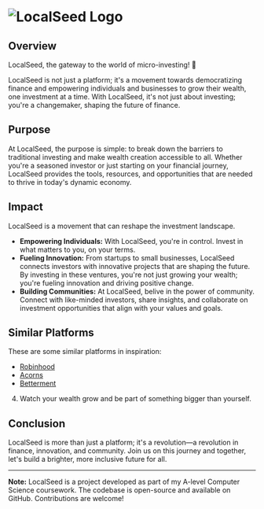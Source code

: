 # ![LocalSeed Logo](https://example.com/localseed-logo.png)

## Overview

LocalSeed, the gateway to the world of micro-investing! 🌱

LocalSeed is not just a platform; it's a movement towards democratizing finance and empowering individuals and businesses to grow their wealth, one investment at a time. With LocalSeed, it's not just about investing; you're a changemaker, shaping the future of finance.

## Purpose

At LocalSeed, the purpose is simple: to break down the barriers to traditional investing and make wealth creation accessible to all. Whether you're a seasoned investor or just starting on your financial journey, LocalSeed provides the tools, resources, and opportunities that are needed to thrive in today's dynamic economy.

## Impact

LocalSeed is a movement that can reshape the investment landscape.

- **Empowering Individuals:** With LocalSeed, you're in control. Invest in what matters to you, on your terms.
- **Fueling Innovation:** From startups to small businesses, LocalSeed connects investors with innovative projects that are shaping the future. By investing in these ventures, you're not just growing your wealth; you're fueling innovation and driving positive change.
- **Building Communities:** At LocalSeed, belive in the power of community. Connect with like-minded investors, share insights, and collaborate on investment opportunities that align with your values and goals.

## Similar Platforms

These are some similar platforms in inspiration:

- [Robinhood](https://robinhood.com/)
- [Acorns](https://www.acorns.com/)
- [Betterment](https://www.betterment.com/)

4. Watch your wealth grow and be part of something bigger than yourself.

## Conclusion

LocalSeed is more than just a platform; it's a revolution—a revolution in finance, innovation, and community. Join us on this journey and together, let's build a brighter, more inclusive future for all.

---

**Note:** LocalSeed is a project developed as part of my A-level Computer Science coursework. The codebase is open-source and available on GitHub. Contributions are welcome!

